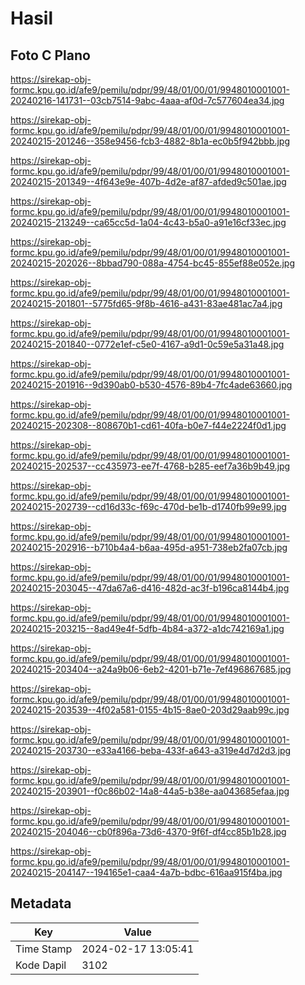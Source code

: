 # Hasil

## Foto C Plano

https://sirekap-obj-formc.kpu.go.id/afe9/pemilu/pdpr/99/48/01/00/01/9948010001001-20240216-141731--03cb7514-9abc-4aaa-af0d-7c577604ea34.jpg

https://sirekap-obj-formc.kpu.go.id/afe9/pemilu/pdpr/99/48/01/00/01/9948010001001-20240215-201246--358e9456-fcb3-4882-8b1a-ec0b5f942bbb.jpg

https://sirekap-obj-formc.kpu.go.id/afe9/pemilu/pdpr/99/48/01/00/01/9948010001001-20240215-201349--4f643e9e-407b-4d2e-af87-afded9c501ae.jpg

https://sirekap-obj-formc.kpu.go.id/afe9/pemilu/pdpr/99/48/01/00/01/9948010001001-20240215-213249--ca65cc5d-1a04-4c43-b5a0-a91e16cf33ec.jpg

https://sirekap-obj-formc.kpu.go.id/afe9/pemilu/pdpr/99/48/01/00/01/9948010001001-20240215-202026--8bbad790-088a-4754-bc45-855ef88e052e.jpg

https://sirekap-obj-formc.kpu.go.id/afe9/pemilu/pdpr/99/48/01/00/01/9948010001001-20240215-201801--5775fd65-9f8b-4616-a431-83ae481ac7a4.jpg

https://sirekap-obj-formc.kpu.go.id/afe9/pemilu/pdpr/99/48/01/00/01/9948010001001-20240215-201840--0772e1ef-c5e0-4167-a9d1-0c59e5a31a48.jpg

https://sirekap-obj-formc.kpu.go.id/afe9/pemilu/pdpr/99/48/01/00/01/9948010001001-20240215-201916--9d390ab0-b530-4576-89b4-7fc4ade63660.jpg

https://sirekap-obj-formc.kpu.go.id/afe9/pemilu/pdpr/99/48/01/00/01/9948010001001-20240215-202308--808670b1-cd61-40fa-b0e7-f44e2224f0d1.jpg

https://sirekap-obj-formc.kpu.go.id/afe9/pemilu/pdpr/99/48/01/00/01/9948010001001-20240215-202537--cc435973-ee7f-4768-b285-eef7a36b9b49.jpg

https://sirekap-obj-formc.kpu.go.id/afe9/pemilu/pdpr/99/48/01/00/01/9948010001001-20240215-202739--cd16d33c-f69c-470d-be1b-d1740fb99e99.jpg

https://sirekap-obj-formc.kpu.go.id/afe9/pemilu/pdpr/99/48/01/00/01/9948010001001-20240215-202916--b710b4a4-b6aa-495d-a951-738eb2fa07cb.jpg

https://sirekap-obj-formc.kpu.go.id/afe9/pemilu/pdpr/99/48/01/00/01/9948010001001-20240215-203045--47da67a6-d416-482d-ac3f-b196ca8144b4.jpg

https://sirekap-obj-formc.kpu.go.id/afe9/pemilu/pdpr/99/48/01/00/01/9948010001001-20240215-203215--8ad49e4f-5dfb-4b84-a372-a1dc742169a1.jpg

https://sirekap-obj-formc.kpu.go.id/afe9/pemilu/pdpr/99/48/01/00/01/9948010001001-20240215-203404--a24a9b06-6eb2-4201-b71e-7ef496867685.jpg

https://sirekap-obj-formc.kpu.go.id/afe9/pemilu/pdpr/99/48/01/00/01/9948010001001-20240215-203539--4f02a581-0155-4b15-8ae0-203d29aab99c.jpg

https://sirekap-obj-formc.kpu.go.id/afe9/pemilu/pdpr/99/48/01/00/01/9948010001001-20240215-203730--e33a4166-beba-433f-a643-a319e4d7d2d3.jpg

https://sirekap-obj-formc.kpu.go.id/afe9/pemilu/pdpr/99/48/01/00/01/9948010001001-20240215-203901--f0c86b02-14a8-44a5-b38e-aa043685efaa.jpg

https://sirekap-obj-formc.kpu.go.id/afe9/pemilu/pdpr/99/48/01/00/01/9948010001001-20240215-204046--cb0f896a-73d6-4370-9f6f-df4cc85b1b28.jpg

https://sirekap-obj-formc.kpu.go.id/afe9/pemilu/pdpr/99/48/01/00/01/9948010001001-20240215-204147--194165e1-caa4-4a7b-bdbc-616aa915f4ba.jpg


## Metadata

| Key        | Value               |
| ---------- | ------------------- |
| Time Stamp | 2024-02-17 13:05:41 |
| Kode Dapil | 3102                |



